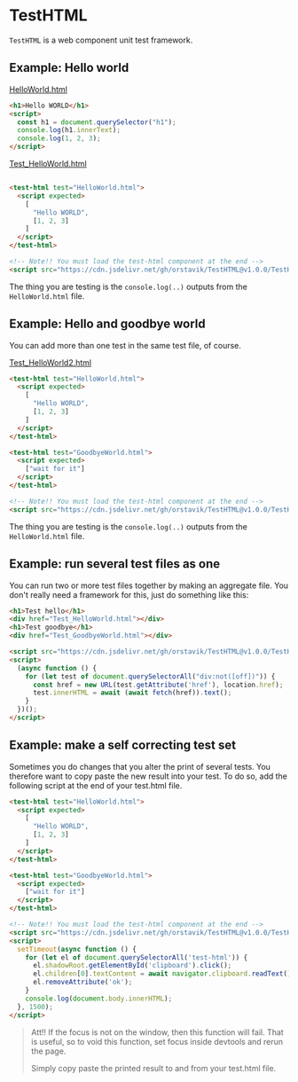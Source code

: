 # TestHTML

`TestHTML` is a web component unit test framework.

## Example: Hello world

[HelloWorld.html](demo/HelloWorld.html)

```html
<h1>Hello WORLD</h1>
<script>
  const h1 = document.querySelector("h1");
  console.log(h1.innerText);
  console.log(1, 2, 3);
</script>
```

[Test_HelloWorld.html](demo/Test_HelloWorld.html)

```html

<test-html test="HelloWorld.html">
  <script expected>
    [
      "Hello WORLD",
      [1, 2, 3]
    ]
  </script>
</test-html>

<!-- Note!! You must load the test-html component at the end -->
<script src="https://cdn.jsdelivr.net/gh/orstavik/TestHTML@v1.0.0/TestHTML.js"></script>
```

The thing you are testing is the `console.log(..)` outputs from the `HelloWorld.html` file.

## Example: Hello and goodbye world

You can add more than one test in the same test file, of course.

[Test_HelloWorld2.html](demo/Test_HelloWorld2.html)

```html
<test-html test="HelloWorld.html">
  <script expected>
    [
      "Hello WORLD",
      [1, 2, 3]
    ]
  </script>
</test-html>

<test-html test="GoodbyeWorld.html">
  <script expected>
    ["wait for it"]
  </script>
</test-html>

<!-- Note!! You must load the test-html component at the end -->
<script src="https://cdn.jsdelivr.net/gh/orstavik/TestHTML@v1.0.0/TestHTML.js"></script>
```

The thing you are testing is the `console.log(..)` outputs from the `HelloWorld.html` file.

## Example: run several test files as one

You can run two or more test files together by making an aggregate file. You don't really need a framework for this, just do something like this:

```html
<h1>Test hello</h1>
<div href="Test_HelloWorld.html"></div>
<h1>Test goodbye</h1>
<div href="Test_GoodbyeWorld.html"></div>

<script src="https://cdn.jsdelivr.net/gh/orstavik/TestHTML@v1.0.0/TestHTML.js"></script>
<script>
  (async function () {
    for (let test of document.querySelectorAll("div:not([off])")) {
      const href = new URL(test.getAttribute('href'), location.href);
      test.innerHTML = await (await fetch(href)).text();
    }
  })();
</script>
```

## Example: make a self correcting test set

Sometimes you do changes that you alter the print of several tests. You therefore want to copy paste the new result into your test. To do so, add the following script at the end of your test.html file. 

```html
<test-html test="HelloWorld.html">
  <script expected>
    [
      "Hello WORLD",
      [1, 2, 3]
    ]
  </script>
</test-html>

<test-html test="GoodbyeWorld.html">
  <script expected>
    ["wait for it"]
  </script>
</test-html>

<!-- Note!! You must load the test-html component at the end -->
<script src="https://cdn.jsdelivr.net/gh/orstavik/TestHTML@v1.0.0/TestHTML.js"></script>
<script>
  setTimeout(async function () {
    for (let el of document.querySelectorAll('test-html')) {
      el.shadowRoot.getElementById('clipboard').click();
      el.children[0].textContent = await navigator.clipboard.readText();
      el.removeAttribute('ok');
    }
    console.log(document.body.innerHTML);
  }, 1500);
</script>
```

> Att!! If the focus is not on the window, then this function will fail. That is useful, so to void this function, set focus inside devtools and rerun the page.
> 
> Simply copy paste the printed result to and from your test.html file. 